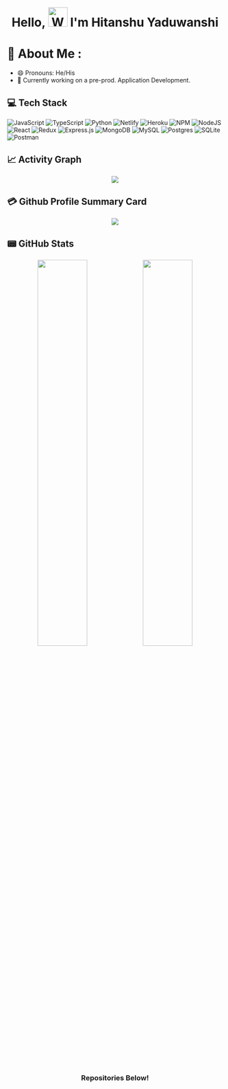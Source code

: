 <h1 align="center"> Hello, <img src="https://media4.giphy.com/media/v1.Y2lkPTc5MGI3NjExNnE5aXBleDJpNXZ1czJnNmZxbWI0MnVzZGdyenN4Mmx1enU0bzVmdCZlcD12MV9pbnRlcm5hbF9naWZfYnlfaWQmY3Q9cw/jaC417rBEriK2QC8vC/giphy.gif" 
         alt="Waving hand animated gif"
         height="45"
         width="45" /> I'm Hitanshu Yaduwanshi</h1>

<!-- https://raw.githubusercontent.com/nixin72/nixin72/master/wave.gif or  https://media4.giphy.com/media/v1.Y2lkPTc5MGI3NjExNnE5aXBleDJpNXZ1czJnNmZxbWI0MnVzZGdyenN4Mmx1enU0bzVmdCZlcD12MV9pbnRlcm5hbF9naWZfYnlfaWQmY3Q9cw/jaC417rBEriK2QC8vC/giphy.gif-->

# 💫 About Me :
- 😄 Pronouns: He/His
- 🔭 Currently working on a pre-prod. Application Development.

<!-- ## 🌐 Socials
[![Instagram](https://img.shields.io/badge/Instagram-E4405F?style=for-the-badge&logo=instagram&logoColor=white)](https://instagram.com/codepur_ka_superhero) [![LinkedIn](https://img.shields.io/badge/LinkedIn-0077B5?style=for-the-badge&logo=linkedin&logoColor=white)](https://linkedin.com/in/imthepk) [![Medium](https://img.shields.io/badge/Medium-12100E?style=for-the-badge&logo=medium&logoColor=white)](https://medium.com/@imthepk) [![Reddit](https://img.shields.io/badge/Reddit-FF4500?style=for-the-badge&logo=reddit&logoColor=white)](https://reddit.com/user/imthepk) [![YouTube](https://img.shields.io/badge/YouTube-FF0000?style=for-the-badge&logo=youtube&logoColor=white)](https://youtube.com/c/hellocodepur) [![Twitter](https://img.shields.io/twitter/follow/imthepk?logo=Twitter&style=for-the-badge)](https://twitter.com/imthepk) -->

## 💻 Tech Stack
![JavaScript](https://img.shields.io/badge/javascript-%23323330.svg?style=for-the-badge&logo=javascript&logoColor=%23F7DF1E) ![TypeScript](https://img.shields.io/badge/typescript-%23007ACC.svg?style=for-the-badge&logo=typescript&logoColor=white) ![Python](https://img.shields.io/badge/python-3670A0?style=for-the-badge&logo=python&logoColor=ffdd54) ![Netlify](https://img.shields.io/badge/netlify-%23000000.svg?style=for-the-badge&logo=netlify&logoColor=#00C7B7) ![Heroku](https://img.shields.io/badge/heroku-%23430098.svg?style=for-the-badge&logo=heroku&logoColor=white) ![NPM](https://img.shields.io/badge/NPM-%23000000.svg?style=for-the-badge&logo=npm&logoColor=white) ![NodeJS](https://img.shields.io/badge/node.js-6DA55F?style=for-the-badge&logo=node.js&logoColor=white) ![React](https://img.shields.io/badge/react-%2320232a.svg?style=for-the-badge&logo=react&logoColor=%2361DAFB) ![Redux](https://img.shields.io/badge/redux-%23593d88.svg?style=for-the-badge&logo=redux&logoColor=white) ![Express.js](https://img.shields.io/badge/express.js-%23404d59.svg?style=for-the-badge&logo=express&logoColor=%2361DAFB) ![MongoDB](https://img.shields.io/badge/MongoDB-%234ea94b.svg?style=for-the-badge&logo=mongodb&logoColor=white) ![MySQL](https://img.shields.io/badge/mysql-%2300f.svg?style=for-the-badge&logo=mysql&logoColor=white) ![Postgres](https://img.shields.io/badge/postgres-%23316192.svg?style=for-the-badge&logo=postgresql&logoColor=white) ![SQLite](https://img.shields.io/badge/sqlite-%2307405e.svg?style=for-the-badge&logo=sqlite&logoColor=white) ![Postman](https://img.shields.io/badge/Postman-FF6C37?style=for-the-badge&logo=postman&logoColor=white) 

<!-- ## 👨🏻‍💻 Laptop in use & Favorite Terminal
<img src="https://img.shields.io/badge/Apple-MacBook_Pro_2021-333333?style=for-the-badge&logo=apple&logoColor=white"/> <img src="https://img.shields.io/badge/iTerm2-000000?style=for-the-badge&logo=iterm2&logoColor=white"/>
 -->

## 📈 Activity Graph
<p align="center">
	<img src="https://activity-graph.herokuapp.com/graph?username=hitanshu1512&theme=minimal"/>
</p>

## 💳 Github Profile Summary Card
<p align="center">
  <img src="https://github-profile-summary-cards.vercel.app/api/cards/profile-details?username=hitanshu1512&theme=vue"/>
</p>

## 📟 GitHub Stats
<p align="center">
	<img width="48%" src="https://github-readme-stats.vercel.app/api?username=hitanshu1512&show_icons=true&theme=vue" />
	<img width="48%" src="https://github-readme-streak-stats.herokuapp.com/?user=hitanshu1512&theme=vue" />
</p>


<div align="center">

### Repositories Below!

</div>
